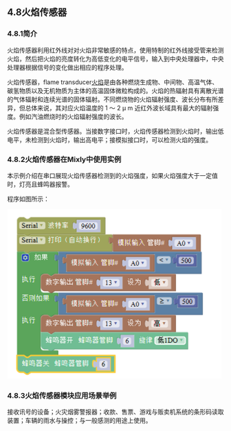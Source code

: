 ## 4.8火焰传感器


### 4.8.1简介

火焰传感器利用红外线对对火焰非常敏感的特点，使用特制的红外线接受管来检测火焰，然后把火焰的亮度转化为高低变化的电平信号，输入到中央处理器中，中央处理器根据信号的变化做出相应的程序处理。

火焰传感器，flame transducer[火焰](https://baike.baidu.com/item/%E7%81%AB%E7%84%B0/42739)是由各种燃烧生成物、中间物、高温气体、碳氢物质以及无机物质为主体的高温固体微粒构成的。火焰的热辐射具有离散光谱的气体辐射和连续光谱的固体辐射。不同燃烧物的火焰辐射强度、波长分布有所差异，但总体来说，其对应火焰温度的 1 ～ 2 μ m 近红外波长域具有最大的辐射强度。例如汽油燃烧时的火焰辐射强度的波长。

火焰传感器是混合型传感器。当接数字接口时，火焰传感器检测到火焰时，输出低电平，未检测到火焰时，输出高电平；接模拟接口时，可以检测火焰的强度。

### 4.8.2火焰传感器在Mixly中使用实例

本示例介绍在串口展现火焰传感器检测到的火焰强度，如果火焰强度大于一定值时，灯亮且蜂鸣器报警。

程序如图所示：

![图 4.5-2](/assets/硬件1221588.png)



### 4.8.3火焰传感器模块应用场景举例

接收讯号的设备；火灾烟雾警报器；收款、售票、游戏与贩卖机系统的条形码读取装置；车辆的雨水与操控；与一般感测的用途上使用。







